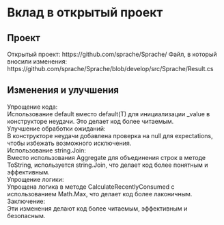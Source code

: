 <h1 align="left">Вклад в открытый проект</h1>

<h2 align="left">Проект</h2>
Открытый проект: https://github.com/sprache/Sprache/
Файл, в который вносили изменения: https://github.com/sprache/Sprache/blob/develop/src/Sprache/Result.cs

<h2 align="left">Изменения и улучшения</h2>
Упрощение кода: <br>
Использование default вместо default(T) для инициализации _value в конструкторе неудачи. Это делает код более читаемым.<br>
Улучшение обработки ожиданий:<br>
В конструкторе неудачи добавлена проверка на null для expectations, чтобы избежать возможного исключения.<br>
Использование string.Join:<br>
Вместо использования Aggregate для объединения строк в методе ToString, используется string.Join, что делает код более понятным и эффективным.<br>
Упрощение логики:<br>
Упрощена логика в методе CalculateRecentlyConsumed с использованием Math.Max, что делает код более лаконичным.<br>
Заключение:<br>
Эти изменения делают код более читаемым, эффективным и безопасным.

